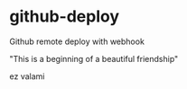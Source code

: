 # github-deploy
Github remote deploy with webhook

"This is a beginning of a beautiful friendship"

ez valami